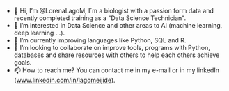 - 👋 Hi, I’m @LorenaLagoM, I´m a biologist with a passion form data and recently completed training as a "Data Science Technician".
- 👀 I’m interested in Data Science and other areas to AI (machine learning, deep  learning ...).
- 🌱 I’m currently improving languages like Python, SQL and  R.
- 💞️ I’m looking to collaborate on improve tools, programs with Python, databases and share resources with others to help each others achieve goals.
- 📫 How to reach me? You can contact me in my e-mail or in my linkedIn (www.linkedin.com/in/lagomeijide).

<!---
LorenaLagoM/LorenaLagoM is a ✨ special ✨ repository because its `README.md` (this file) appears on your GitHub profile.
You can click the Preview link to take a look at your changes.
--->

